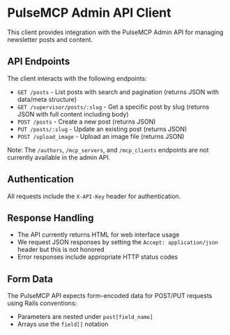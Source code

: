 # PulseMCP Admin API Client

This client provides integration with the PulseMCP Admin API for managing newsletter posts and content.

## API Endpoints

The client interacts with the following endpoints:

- `GET /posts` - List posts with search and pagination (returns JSON with data/meta structure)
- `GET /supervisor/posts/:slug` - Get a specific post by slug (returns JSON with full content including body)
- `POST /posts` - Create a new post (returns JSON)
- `PUT /posts/:slug` - Update an existing post (returns JSON)
- `POST /upload_image` - Upload an image file (returns JSON)

Note: The `/authors`, `/mcp_servers`, and `/mcp_clients` endpoints are not currently available in the admin API.

## Authentication

All requests include the `X-API-Key` header for authentication.

## Response Handling

- The API currently returns HTML for web interface usage
- We request JSON responses by setting the `Accept: application/json` header but this is not honored
- Error responses include appropriate HTTP status codes

## Form Data

The PulseMCP API expects form-encoded data for POST/PUT requests using Rails conventions:

- Parameters are nested under `post[field_name]`
- Arrays use the `field[]` notation
